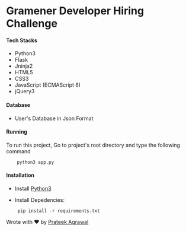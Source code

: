 # Gramener Developer Hiring Challenge

#### Tech Stacks

 - Python3
 - Flask
 - Jninja2
 - HTML5
 - CSS3
 - JavaScript (ECMAScript 6)
 - jQuery3
 
#### Database

- User's Database in Json Format

#### Running

To run this project, Go to project's root directory and type the following command

        python3 app.py

 
 #### Installation
 
 - Install [Python3][3]
 - Install Depedencies:
 
        pip install -r requirements.txt


 [3]: https://www.python.org/downloads/


Wrote with ❤️ by [Prateek Agrawal](https://www.linkedin.com/in/agrawal-prateek/)
